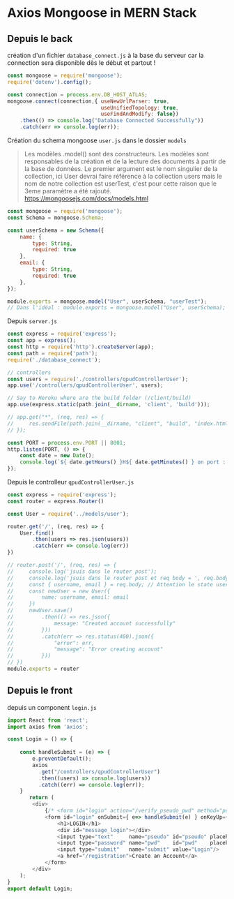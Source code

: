 # Axios Mongoose in MERN Stack

## Depuis le back

création d'un fichier `database_connect.js` à la base du serveur car la connection sera disponible dès le début et partout !

````javascript
const mongoose = require('mongoose');
require('dotenv').config();

const connection = process.env.DB_HOST_ATLAS;
mongoose.connect(connection,{ useNewUrlParser: true,
                              useUnifiedTopology: true,
                              useFindAndModify: false})
    .then(() => console.log("Database Connected Successfully"))
    .catch(err => console.log(err));
````

Création du schema mongoose `user.js` dans le dossier `models`

> Les modèles .model() sont des constructeurs.
  Les modèles sont responsables de la création et de la lecture des documents à partir de la base de données.
  Le premier argument est le nom singulier de la collection, ici User devrai faire référence à la collection users mais le nom de notre collection est userTest, c'est pour cette raison que le 3eme paramètre a été rajouté.
  <https://mongoosejs.com/docs/models.html>

````javascript
const mongoose = require('mongoose');
const Schema = mongoose.Schema;

const userSchema = new Schema({
    name: {
        type: String,
        required: true
    },
    email: {
        type: String,
        required: true
    },
});

module.exports = mongoose.model("User", userSchema, "userTest");
// Dans l'idéal : module.exports = mongoose.model("User", userSchema);
````

Depuis `server.js`

````javascript
const express = require('express');
const app = express();
const http = require('http').createServer(app);
const path = require('path');
require('./database_connect');

// controllers
const users = require('./controllers/qpudControllerUser');
app.use('/controllers/qpudControllerUser', users);

// Say to Heroku where are the build folder (/client/build)
app.use(express.static(path.join(__dirname, 'client', 'build')));

// app.get("*", (req, res) => {
//     res.sendFile(path.join(__dirname, "client", "build", "index.html"));
// });

const PORT = process.env.PORT || 8001;
http.listen(PORT, () => {
    const date = new Date();
    console.log(`${ date.getHours() }H${ date.getMinutes() } on port : ${ PORT }`);
});
````

Depuis le controlleur `qpudControllerUser.js`

````javascript
const express = require('express');
const router = express.Router()

const User = require('../models/user');

router.get('/', (req, res) => {
    User.find()
        .then(users => res.json(users))
        .catch(err => console.log(err))
})

// router.post('/', (req, res) => {
//     console.log('jsuis dans le router post');
//     console.log('jsuis dans le router post et req body = ', req.body);
//     const { username, email } = req.body; // Attention le state username ne correspond pas au name de la bdd
//     const newUser = new User({
//         name: username, email: email
//     })
//     newUser.save()
//         .then(() => res.json({
//             message: "Created account successfully"
//         }))
//         .catch(err => res.status(400).json({
//             "error": err,
//             "message": "Error creating account"
//         }))
// })
module.exports = router 
````

## Depuis le front

depuis un component `login.js`

````javascript
import React from 'react';
import axios from 'axios';

const Login = () => {
        
    const handleSubmit = (e) => {
        e.preventDefault();     
        axios
          .get("/controllers/qpudControllerUser")
          .then((users) => console.log(users))
          .catch((err) => console.log(err)); 
    }
       return (
        <div>
            {/* <form id="login" action="/verify_pseudo_pwd" method="post"> */}
            <form id="login" onSubmit={ e=> handleSubmit(e) } onKeyUp={ handleKeyUp }>
                <h1>LOGIN</h1>
                <div id="message_login"></div>
                <input type="text"     name="pseudo" id="pseudo" placeholder="Pseudo" autoComplete="off" spellCheck="false" />
                <input type="password" name="pwd"    id="pwd"    placeholder="Password"/>
                <input type="submit"   name="submit" value="Login"/>
                <a href="/registration">Create an Account</a>
            </form>
        </div>
    );
}
export default Login;
````
